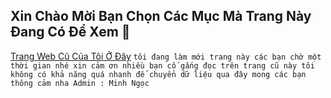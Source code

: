 ## Xin Chào Mời Bạn Chọn Các Mục Mà Trang Này Đang Có Để Xem 🙂

[Trang Web Cũ Của Tôi Ở Đây](http://vmnit.mobie.in)
`tôi đang làm mới trang này các bạn chờ một thời gian nhé xin cảm ơn nhiều bạn cố gắng đọc trên trang cũ này tôi không có khả năng quá nhanh để chuyển dữ liệu qua đây mong các bạn thông cảm nha Admin : Minh Ngọc`
